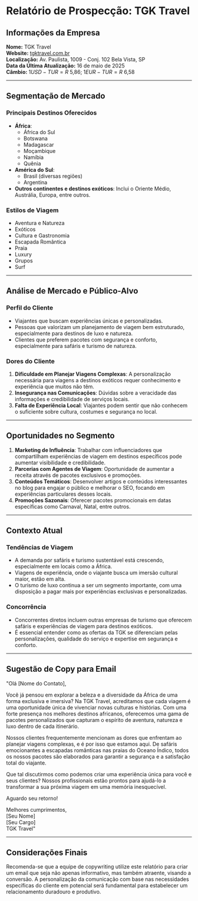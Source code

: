 # Relatório de Prospecção: TGK Travel

## Informações da Empresa
**Nome:** TGK Travel  
**Website:** [tgktravel.com.br](https://tgktravel.com.br)  
**Localização:** Av. Paulista, 1009 - Conj. 102 Bela Vista, SP  
**Data da Última Atualização:** 16 de maio de 2025  
**Câmbio:** $1 USD-TUR = R$ 5,86; $1 EUR-TUR = R$ 6,58  

---

## Segmentação de Mercado
### Principais Destinos Oferecidos
- **África**: 
  - África do Sul
  - Botswana
  - Madagascar
  - Moçambique
  - Namíbia
  - Quênia
- **América do Sul**: 
  - Brasil (diversas regiões)
  - Argentina
- **Outros continentes e destinos exóticos**: Inclui o Oriente Médio, Austrália, Europa, entre outros.

### Estilos de Viagem
- Aventura e Natureza
- Exóticos
- Cultura e Gastronomia
- Escapada Romântica
- Praia
- Luxury
- Grupos
- Surf

---

## Análise de Mercado e Público-Alvo
### Perfil do Cliente
- Viajantes que buscam experiências únicas e personalizadas.
- Pessoas que valorizam um planejamento de viagem bem estruturado, especialmente para destinos de luxo e natureza.
- Clientes que preferem pacotes com segurança e conforto, especialmente para safáris e turismo de natureza.

### Dores do Cliente
1. **Dificuldade em Planejar Viagens Complexas**: A personalização necessária para viagens a destinos exóticos requer conhecimento e experiência que muitos não têm.
2. **Insegurança nas Comunicações**: Dúvidas sobre a veracidade das informações e credibilidade de serviços locais.
3. **Falta de Experiência Local**: Viajantes podem sentir que não conhecem o suficiente sobre cultura, costumes e segurança no local.

---

## Oportunidades no Segmento
1. **Marketing de Influência**: Trabalhar com influenciadores que compartilham experiências de viagem em destinos específicos pode aumentar visibilidade e credibilidade.
2. **Parcerias com Agentes de Viagem**: Oportunidade de aumentar a receita através de pacotes exclusivos e promoções.
3. **Conteúdos Temáticos**: Desenvolver artigos e conteúdos interessantes no blog para engajar o público e melhorar o SEO, focando em experiências particulares desses locais.
4. **Promoções Sazonais**: Oferecer pacotes promocionais em datas específicas como Carnaval, Natal, entre outros.

---

## Contexto Atual
### Tendências de Viagem
- A demanda por safáris e turismo sustentável está crescendo, especialmente em locais como a África.
- Viagens de experiência, onde o viajante busca um imersão cultural maior, estão em alta.
- O turismo de luxo continua a ser um segmento importante, com uma disposição a pagar mais por experiências exclusivas e personalizadas.

### Concorrência
- Concorrentes diretos incluem outras empresas de turismo que oferecem safáris e experiências de viagem para destinos exóticos.
- É essencial entender como as ofertas da TGK se diferenciam pelas personalizações, qualidade do serviço e expertise em segurança e conforto.

---

## Sugestão de Copy para Email
"Olá [Nome do Contato],

Você já pensou em explorar a beleza e a diversidade da África de uma forma exclusiva e imersiva? Na TGK Travel, acreditamos que cada viagem é uma oportunidade única de vivenciar novas culturas e histórias. Com uma forte presença nos melhores destinos africanos, oferecemos uma gama de pacotes personalizados que capturam o espírito de aventura, natureza e luxo dentro de cada itinerário.

Nossos clientes frequentemente mencionam as dores que enfrentam ao planejar viagens complexas, e é por isso que estamos aqui. De safáris emocionantes a escapadas românticas nas praias do Oceano Índico, todos os nossos pacotes são elaborados para garantir a segurança e a satisfação total do viajante.

Que tal discutirmos como podemos criar uma experiência única para você e seus clientes? Nossos profissionais estão prontos para ajudá-lo a transformar a sua próxima viagem em uma memória inesquecível.

Aguardo seu retorno!

Melhores cumprimentos,  
[Seu Nome]  
[Seu Cargo]  
TGK Travel"

---

## Considerações Finais
Recomenda-se que a equipe de copywriting utilize este relatório para criar um email que seja não apenas informativo, mas também atraente, visando a conversão. A personalização da comunicação com base nas necessidades específicas do cliente em potencial será fundamental para estabelecer um relacionamento duradouro e produtivo.